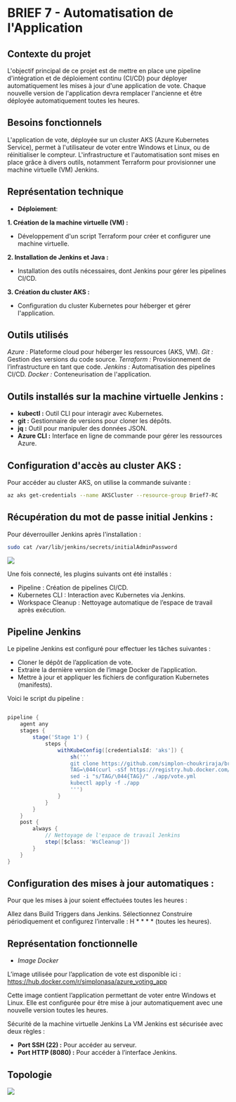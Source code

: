 # **BRIEF 7 - Automatisation de l'Application**

## **Contexte du projet**

L'objectif principal de ce projet est de mettre en place une pipeline d'intégration et de déploiement continu (CI/CD) pour déployer automatiquement les mises à jour d'une application de vote. Chaque nouvelle version de l'application devra remplacer l'ancienne et être déployée automatiquement toutes les heures.

## **Besoins fonctionnels**

L'application de vote, déployée sur un cluster AKS (Azure Kubernetes Service), permet à l'utilisateur de voter entre Windows et Linux, ou de réinitialiser le compteur. L'infrastructure et l'automatisation sont mises en place grâce à divers outils, notamment Terraform pour provisionner une machine virtuelle (VM) Jenkins.



## **Représentation technique**

* **Déploiement**:

**1. Création de la machine virtuelle (VM) :**
- Développement d'un script Terraform pour créer et configurer une machine virtuelle.

**2. Installation de Jenkins et Java :**
- Installation des outils nécessaires, dont Jenkins pour gérer les pipelines CI/CD.

**3. Création du cluster AKS :**
- Configuration du cluster Kubernetes pour héberger et gérer l'application.


## **Outils utilisés**

*Azure :* Plateforme cloud pour héberger les ressources (AKS, VM).
*Git :* Gestion des versions du code source.
*Terraform :* Provisionnement de l’infrastructure en tant que code.
*Jenkins :* Automatisation des pipelines CI/CD.
*Docker :* Conteneurisation de l'application.

## **Outils installés sur la machine virtuelle Jenkins :**
- **kubectl :** Outil CLI pour interagir avec Kubernetes.
- **git :** Gestionnaire de versions pour cloner les dépôts.
- **jq :** Outil pour manipuler des données JSON.
- **Azure CLI :** Interface en ligne de commande pour gérer les ressources Azure.

## **Configuration d'accès au cluster AKS :**
Pour accéder au cluster AKS, on utilise la commande suivante :

```bash
az aks get-credentials --name AKSCluster --resource-group Brief7-RC

```

## **Récupération du mot de passe initial Jenkins :**
Pour déverrouiller Jenkins après l'installation :

```bash
sudo cat /var/lib/jenkins/secrets/initialAdminPassword
```
       
![](https://i.imgur.com/RtSI7G7.png)

Une fois connecté, les plugins suivants ont été installés :

* Pipeline : Création de pipelines CI/CD.
* Kubernetes CLI : Interaction avec Kubernetes via Jenkins.
* Workspace Cleanup : Nettoyage automatique de l’espace de travail après exécution.
  
## **Pipeline Jenkins**

Le pipeline Jenkins est configuré pour effectuer les tâches suivantes :

- Cloner le dépôt de l’application de vote.
- Extraire la dernière version de l’image Docker de l’application.
- Mettre à jour et appliquer les fichiers de configuration Kubernetes (manifests).

Voici le script du pipeline :

```groovy

pipeline {
    agent any 
    stages {
        stage('Stage 1') {
            steps {
                withKubeConfig([credentialsId: 'aks']) {
                    sh('''
                    git clone https://github.com/simplon-choukriraja/brief7-votinapp.git app
                    TAG=\044(curl -sSf https://registry.hub.docker.com/v2/repositories/simplonasa/azure_voting_app/tags |jq '."results"[0]["name"]'| tr -d '"')
                    sed -i "s/TAG/\044{TAG}/" ./app/vote.yml
                    kubectl apply -f ./app
                    ''')
                }
            }
        }
    }
    post {
        always {
            // Nettoyage de l'espace de travail Jenkins
            step([$class: 'WsCleanup'])
        }
    }
}

```

## **Configuration des mises à jour automatiques :**
Pour que les mises à jour soient effectuées toutes les heures :

Allez dans Build Triggers dans Jenkins.
Sélectionnez Construire périodiquement et configurez l’intervalle :
H * * * * (toutes les heures).


## **Représentation fonctionnelle**

* *Image Docker*

L’image utilisée pour l’application de vote est disponible ici :
https://hub.docker.com/r/simplonasa/azure_voting_app

Cette image contient l’application permettant de voter entre Windows et Linux. Elle est configurée pour être mise à jour automatiquement avec une nouvelle version toutes les heures.

Sécurité de la machine virtuelle Jenkins
La VM Jenkins est sécurisée avec deux règles :

* **Port SSH (22) :** Pour accéder au serveur.
* **Port HTTP (8080) :** Pour accéder à l’interface Jenkins.

## **Topologie**

![](https://i.imgur.com/5VNPS8M.png)


